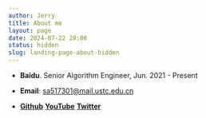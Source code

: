 ```yaml
---
author: Jerry
title: About me
layout: page
date: 2024-07-22 20:00
status: hidden
slug: landing-page-about-hidden
---
```


- **Baidu**. Senior Algorithm Engineer, Jun. 2021 - Present

- **Email**: sa517301@mail.ustc.edu.cn

- [**Github**](https://github.com/jerrylsu) [**YouTube**](https://www.youtube.com/@jerrysu780) [**Twitter**](https://twitter.com/Jerrylsu666)